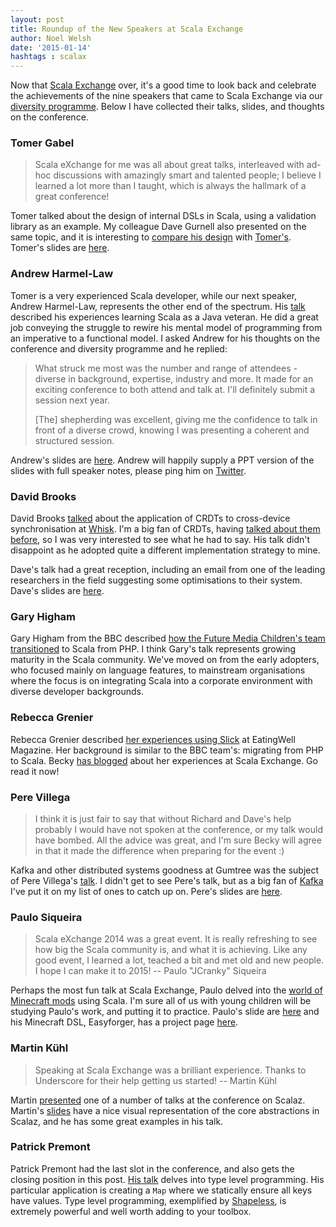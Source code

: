 ```yaml
---
layout: post
title: Roundup of the New Speakers at Scala Exchange
author: Noel Welsh
date: '2015-01-14'
hashtags : scalax
---
```


Now that [Scala Exchange](https://skillsmatter.com/conferences/1948-scala-exchange-2014#program) over, it's a good time to look back and celebrate the achievements of the nine speakers that came to Scala Exchange via our [diversity programme](http://underscoreconsulting.com/blog/posts/2014/06/30/underscores-new-speaker-program.html). Below I have collected their talks, slides, and thoughts on the conference.

<!-- break -->

### Tomer Gabel

> Scala eXchange for me was all about great talks, interleaved with ad-hoc discussions with amazingly smart and talented people; I believe I learned a lot more than I taught, which is always the hallmark of a great conference!

Tomer talked about the design of internal DSLs in Scala, using a validation library as an example. My colleague Dave Gurnell also presented on the same topic, and it is interesting to [compare his design](https://skillsmatter.com/skillscasts/5837-functional-data-validation) with [Tomer's](https://skillsmatter.com/skillscasts/5947-a-field-guide-to-dsl-design). Tomer's slides are [here](http://www.slideshare.net/holograph/a-field-guide-to-dsl-design-in-scala).


### Andrew Harmel-Law

Tomer is a very experienced Scala developer, while our next speaker, Andrew Harmel-Law,  represents the other end of the spectrum. His [talk](https://skillsmatter.com/skillscasts/5835-bootstrapping-a-scala-mindset) described his experiences learning Scala as a Java veteran. He did a great job conveying the struggle to rewire his mental model of programming from an imperative to a functional model. I asked Andrew for his thoughts on the conference and diversity programme and he replied:

> What struck me most was the number and range of attendees - diverse in background, expertise, industry and more.  It made for an exciting conference to both attend and talk at.  I'll definitely submit a session next year.
>
> [The] shepherding was excellent, giving me the confidence to talk in front of a diverse crowd, knowing I was presenting a coherent and structured session.

Andrew's slides are [here](http://www.slideshare.net/al94781/bootstrapping-a-scala-mindset-scala-exchange-2014). Andrew will happily supply a PPT version of the slides with full speaker notes, please ping him on [Twitter](https://twitter.com/al94781).


### David Brooks

David Brooks [talked](https://skillsmatter.com/skillscasts/5838-shopping-around-with-crdts-at-whisk) about the application of CRDTs to cross-device synchronisation at [Whisk](http://whisk.co.uk). I'm a big fan of CRDTs, having [talked about them before](http://underscore.io/blog/posts/2013/12/20/crdts-for-fun-and-eventual-profit.html), so I was very interested to see what he had to say. His talk didn't disappoint as he adopted quite a different implementation strategy to mine.

Dave's talk had a great reception, including an email from one of the leading researchers in the field suggesting some optimisations to their system. Dave's slides are [here](http://www.slideshare.net/junglebarry/shopping-around-with-crdts-at-whisk).


### Gary Higham

Gary Higham from the BBC described [how the Future Media Children's team transitioned](https://skillsmatter.com/skillscasts/5839-playing-with-scala-moving-children-into-scala-and-play-at-the-bbc) to Scala from PHP. I think Gary's talk represents growing maturity in the Scala community. We've moved on from the early adopters, who focused mainly on language features, to mainstream organisations where the focus is on integrating Scala into a corporate environment with diverse developer backgrounds.


### Rebecca Grenier

Rebecca Grenier described [her experiences using Slick](https://skillsmatter.com/skillscasts/5851-slick-bringing-scala-s-powerful-features-to-your-database-access) at EatingWell Magazine. Her background is similar to the BBC team's: migrating from PHP to Scala. Becky [has blogged](http://www.rebeccagrenier.com/speaking-at-scalax-2014) about her experiences at Scala Exchange. Go read it now!


### Pere Villega

> I think it is just fair to say that without Richard and Dave's help probably I would have not spoken at the conference, or my talk would have bombed. All the advice was great, and I'm sure Becky will agree in that it made the difference when preparing for the event :)

Kafka and other distributed systems goodness at Gumtree was the subject of Pere Villega's [talk](https://skillsmatter.com/skillscasts/5845-the-process-using-kafka-to-drive-microservices-architecture). I didn't get to see Pere's talk, but as a big fan of [Kafka](http://kafka.apache.org/) I've put it on my list of ones to catch up on. Pere's slides are [here](https://github.com/pvillega/talk_scalaX2014).


### Paulo Siqueira

> Scala eXchange 2014 was a great event. It is really refreshing to see how big the Scala community is, and what it is achieving. Like any good event, I learned a lot, teached a bit and met old and new people. I hope I can make it to 2015! -- Paulo "JCranky" Siqueira

Perhaps the most fun talk at Scala Exchange, Paulo delved into the [world of Minecraft mods](https://skillsmatter.com/skillscasts/5850-minecraft-and-scala-creating-a-dsl-to-enable-kids-to-create-minecraft-mods) using Scala. I'm sure all of us with young children will be studying Paulo's work, and putting it to practice. Paulo's slide are [here](http://www.slideshare.net/jcranky/minecraft-and-scala-creating-a-dsl-to-enable-kids-to-create-minecraft-mods) and his Minecraft DSL, Easyforger, has a project page [here](http://easyforger.com).


### Martin Kühl

> Speaking at Scala Exchange was a brilliant experience. Thanks to Underscore for their help getting us started! -- Martin Kühl

Martin [presented](https://skillsmatter.com/skillscasts/5985-concrete-abstraction-with-scalaz) one of a number of talks at the conference on Scalaz. Martin's [slides](https://speakerdeck.com/mkhl/concrete-abstraction-with-scalaz-scala-exchange-2014) have a nice visual representation of the core abstractions in Scalaz, and he has some great examples in his talk.


### Patrick Premont

Patrick Premont had the last slot in the conference, and also gets the closing position in this post. [His talk](https://skillsmatter.com/skillscasts/5949-evolving-identifiers-and-total-maps) delves into type level programming. His particular application is creating a `Map` where we statically ensure all keys have values. Type level programming, exemplified by [Shapeless](https://github.com/milessabin/shapeless), is extremely powerful and well worth adding to your toolbox.
